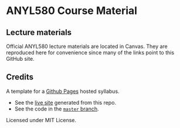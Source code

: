 # ANYL580 Course Material

## Lecture materials

Official ANYL580 lecture materials are located in Canvas. They are reproduced here for convenience since many of the links point to this GitHub site.


## Credits

A template for a [Github Pages](https://pages.github.com) hosted syllabus.

- See the [live site](https://jan-martinek.github.io/gh-syllabus/) generated from this repo.
- See the code in the [`master` branch](https://github.com/jan-martinek/gh-syllabus/tree/gh-pages).

Licensed under MIT License.
